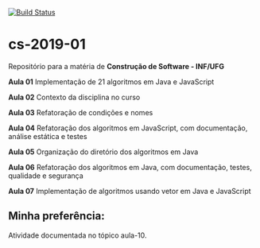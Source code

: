 [![Build Status](https://travis-ci.com/vnduda/cs-2019-01.svg?branch=master)](https://travis-ci.com/vnduda/cs-2019-01)

# cs-2019-01
Repositório para a matéria de **Construção de Software - INF/UFG**

**Aula 01**
Implementação de 21 algoritmos em Java e JavaScript

**Aula 02**
Contexto da disciplina no curso 

**Aula 03**
Refatoração de condições e nomes

**Aula 04**
Refatoração dos algoritmos em JavaScript, com documentação, análise estática e testes

**Aula 05**
Organização do diretório dos algoritmos em Java

**Aula 06**
Refatoração dos algoritmos em Java, com documentação, testes, qualidade e segurança

**Aula 07**
Implementação de algoritmos usando vetor em Java e JavaScript

## Minha preferência:
Atividade documentada no tópico aula-10.
